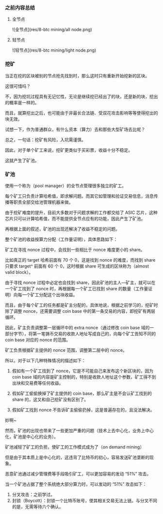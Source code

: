 ### 之前内容总结

1. 全节点

   ![全节点](res/8-btc mining/all node.png)

2. 轻节点

   ![轻节点](res/8-btc mining/light node.png)

### 挖矿

当正在挖的区块被别的节点抢先找到时，那么这时只有重新开始挖新的区块。

这很可惜吗？

不，因为挖坑过程具有无记忆性，无论是继续挖已经出了的块，还是新的块，挖出的概率是一样的。

而且，就算挖出之后，也可能由于非最长合法链、受双花攻击影响等等使得挖出的块无效。

试想一下，作为普通群众，有什么资本（算力）去和那些大型矿场去比呢？

总之，一句话：挖矿有风险，入坑需谨慎。

因此，对于单个矿工来说，挖矿更类似于买彩票，收益十分不稳定。

这就产生了矿池。

### 矿池

使用一个称为（pool manager）的全节点管理很多独立的矿工。

每个矿工只负责计算哈希值，即求解问题。而其它如管理和验证交易信息，消息传播等职责全部交给池管理机器来做。

由于挖矿难度的提升，目前大多数对于问题求解的工作都交给了 ASIC 芯片，这种芯片只可以计算哈希值，而不能提供全节点应有的功能，因此产生了矿池。

再根据上面的叙述，矿池的出现还解决了收益不稳定的问题。

整个矿池的收益按算力分配（工作量证明），具体思路如下：

矿工在寻找 nonce 过程中，会找到一些相比于 nonce 难度更小的 share。

比如真正的 target 哈希前面有 70 个 0，这是找到 nonce 的难度，而找到 share 只要求 target^ 前面有 60 个 0，这时根据 share 可生成的区块称为（almost valid block）。

由于寻找 nonce 过程中必定也会找到 share，因此矿池的主人—矿主，就可以在一个矿工找到了 nonce 时，再根据每一个矿工已找到 share 的数量（工作量证明）向每一个矿工分配这个出块收益。

而且，由于每个矿工的任务都是矿主分配的，具体地说，根据之前学习的，挖矿时除了调整 nonce，还需要调整 coin base 中的第一条交易的内容，即挖矿有两层循环。

因此，矿主负责调整第一层循环中的 extra nonce（通过修改 coin base 域的一部分字节），将第一笔铸币交易的收款人地址写成自己的，向每个矿工告知不同的 coin base 对应的 nonce 的范围。

矿工负责根据矿主提供的 nonce 范围，调整第二层中的 nonce。

所以，对于以下几种特殊情况的描述如下：

1. 假如有一个矿工找到了 nonce，它是不可能自己来发布这个新区块的，因为 coin base 域的内容是矿主控制的，特别是收款人地址这个参数，矿工得不到出块和交易费等任何收益。

2. 假如矿工偷偷换掉了矿主提供的 coin base，那么矿主是不会认矿工找到的 share 的，这又和自己挖矿没有区别了。
3. 假如矿工找到 nonce 不告诉矿主偷偷扔掉，这是普遍存在的，且没法解决。

妙啊~

然而，矿池的出现也带来了一些更加严重的问题（技术上去中心化，业务上中心化，矿池是中心化的业务）。

矿池减轻了矿工的负担，使矿工的工作模式成为了（on demand mining）

但是由于其本质上是中心化的，这违背了比特币的初心，容易发送矿池垄断的现象。

恶意矿池通过减少管理费等手段吸引矿工，可以更加容易的发动 “51%” 攻击。

当一个矿池占据了整个系统绝大部分算力时，可以发动的 “51%” 攻击如下：

1. 分叉攻击：之前学过。
2. 封锁（Boycott）：封锁一个比特币账号，使其相关交易无法上链。与分叉不同的是，无需等待六个确认。